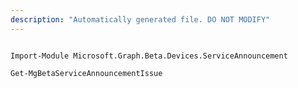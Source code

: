 ```yaml
---
description: "Automatically generated file. DO NOT MODIFY"
---
```


```powershellv2

Import-Module Microsoft.Graph.Beta.Devices.ServiceAnnouncement

Get-MgBetaServiceAnnouncementIssue

```